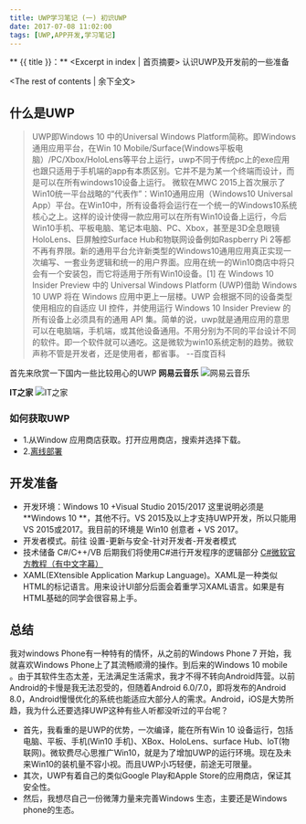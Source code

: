 ```yaml
---
title: UWP学习笔记 (一) 初识UWP
date: 2017-07-08 11:02:00
tags: [UWP,APP开发,学习笔记] 
---
```

** {{ title }}：** <Excerpt in index | 首页摘要>
认识UWP及开发前的一些准备
<!-- more -->
<The rest of contents | 余下全文>
## 什么是UWP
>UWP即Windows 10 中的Universal Windows Platform简称。即Windows通用应用平台，在Win 10 Mobile/Surface(Windows平板电脑）/PC/Xbox/HoloLens等平台上运行，uwp不同于传统pc上的exe应用也跟只适用于手机端的app有本质区别。它并不是为某一个终端而设计，而是可以在所有windows10设备上运行。
微软在MWC 2015上首次展示了Win10统一平台战略的“代表作”：Win10通用应用（Windows10 Universal App）平台。在Win10中，所有设备将会运行在一个统一的Windows10系统核心之上。这样的设计使得一款应用可以在所有Win10设备上运行，今后Win10手机、平板电脑、笔记本电脑、PC、Xbox，甚至是3D全息眼镜HoloLens、巨屏触控Surface Hub和物联网设备例如Raspberry Pi 2等都不再有界限。新的通用平台允许新类型的Windows10通用应用真正实现一次编写、一套业务逻辑和统一的用户界面。应用在统一的Win10商店中将只会有一个安装包，而它将适用于所有Win10设备。[1]  在 Windows 10 Insider Preview 中的 Universal Windows Platform (UWP)借助 Windows 10 UWP 将在 Windows 应用中更上一层楼。UWP 会根据不同的设备类型使用相应的自适应 UI 控件，并使用运行 Windows 10 Insider Preview 的所有设备上必须具有的通用 API 集。简单的说，uwp就是通用应用的意思可以在电脑端，手机端，或其他设备通用。不用分别为不同的平台设计不同的软件。即一个软件就可以通吃。这是微软为win10系统定制的趋势。微软声称不管是开发者，还是使用者，都省事。   --百度百科

首先来欣赏一下国内一些比较用心的UWP
**网易云音乐**
![网易云音乐](http://oskhhyaq3.bkt.clouddn.com/blog/170708/HJG2J760dA.png?imageslim)

**IT之家**
![IT之家](http://oskhhyaq3.bkt.clouddn.com/blog/170708/A65Aa9ECm6.png?imageslim)
### 如何获取UWP
* 1.从Window 应用商店获取。打开应用商店，搜索并选择下载。
* 2.[离线部署](https://www.windows10.pro/how-to-install-uwp-offline-packages)
## 开发准备
* 开发环境：Windows 10 +Visual Studio 2015/2017    这里说明必须是**Windows 10 **，其他不行。VS 2015及以上才支持UWP开发，所以只能用VS 2015或2017。我目前的环境是 Win10 创意者 + VS 2017。
* 开发者模式。前往 设置-更新与安全-针对开发者-开发者模式
* 技术储备 C#/C++/VB 后期我们将使用C#进行开发程序的逻辑部分 [C#微软官方教程（有中文字幕）](http://bit.do/csharp-fundamentals)
* XAML(EXtensible Application Markup Language)。XAML是一种类似HTML的标记语言。用来设计UI部分后面会着重学习XAML语言。如果是有HTML基础的同学会很容易上手。
## 总结
我对windows Phone有一种特有的情怀，从之前的Windows Phone 7 开始，我就喜欢Windows Phone上了其流畅顺滑的操作。到后来的Windows 10 mobile 。由于其软件生态太差，无法满足生活需求，我才不得不转向Android阵营。以前Android的卡慢是我无法忍受的，但随着Android 6.0/7.0，即将发布的Android 8.0，Android慢慢优化的系统也能适应大部分人的需求。Android，iOS是大势所趋，我为什么还要选择UWP这种有些人听都没听过的平台呢？
* 首先，我看重的是UWP的优势，一次编译，能在所有Win 10 设备运行，包括电脑、平板、手机(Win10 手机)、XBox、HoloLens、surface Hub、loT(物联网)。微软费尽心思推广Win10，就是为了增加UWP的运行环境。现在及未来Win10的装机量不容小视。而且UWP小巧轻便，前途无可限量。
* 其次，UWP有着自己的类似Google Play和Apple Store的应用商店，保证其安全性。
* 然后，我想尽自己一份微薄力量来完善Windows 生态，主要还是Windows phone的生态。